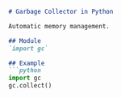 ```markdown
# Garbage Collector in Python

Automatic memory management.

## Module
`import gc`

## Example
```python
import gc
gc.collect()
```
```